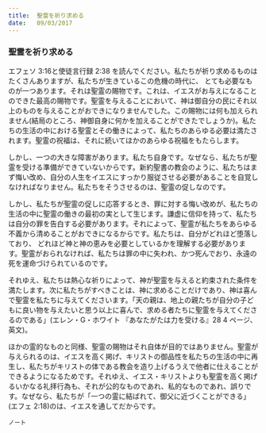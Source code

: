 ```yaml
---
title:  聖霊を祈り求める
date:   09/03/2017
---
```


### 聖霊を祈り求める

 エフェソ 3:16と使徒言行録 2:38 を読んでください。私たちが祈り求めるものはたくさんありますが、私たちが生きているこの危機の時代に、 とても必要なものが一つあります。それは聖霊の賜物です。これは、イエスがお与えになることのできた最高の賜物です。聖霊を与えることにおいて、神は御自分の民にそれ以上のものを与えることがおできになりませんでした。この賜物には何も加えられません(結局のところ、神御自身に何かを加えることができたでしょうか)。私たちの生活の中における聖霊とその働きによって、私たちのあらゆる必要は満たされます。聖霊の祝福は、それに続いてほかのあらゆる祝福をもたらします。

 しかし、一つの大きな障害があります。私たち自身です。なぜなら、私たちが聖霊を受ける準備ができていないからです。新約聖書の教会のように、私たちはまず悔い改め、自分の人生をイエスにすっかり服従させる必要があることを自覚しなければなりません。私たちをそうさせるのは、聖霊の促しなのです。

 しかし、私たちが聖霊の促しに応答するとき、罪に対する悔い改めが、私たちの生活の中に聖霊の働きの最初の実として生じます。謙虚に信仰を持って、私たちは自分の罪を告白する必要があります。それによって、聖霊が私たちをあらゆる不義から清めることがおできになるからです。私たちは、自分がどれほど堕落しており、 どれほど神と神の恵みを必要としているかを理解する必要があります。聖霊がおられなければ、私たちは罪の中に失われ、かつ死んでおり、永遠の死を運命づけられているのです。

 それゆえ、私たちは熱心な祈りによって、神が聖霊を与えると約束された条件を満たします。次に私たちがすべきことは、神に求めることだけであり、神は喜んで聖霊を私たちに与えてくださいます。「天の親は、地上の親たちが自分の子どもに良い物を与えたいと思う以上に喜んで、求める者たちに聖霊を与えてくださるのである」(エレン・G・ホワイト 『あなたがたは力を受ける』28 4 ページ、英文)。

 ほかの霊的なものと同様、聖霊の賜物はそれ自体が目的ではありません。聖霊が与えられるのは、イエスを高く掲げ、キリストの御品性を私たちの生活の中に再生し、私たちがキリストの体である教会を造り上げるうえで他者に仕えることができるようになるためです。それゆえ、イエス・キリストよりも聖霊を高く掲げるいかなる礼拝行為も、それが公的なものであれ、私的なものであれ、誤りです。なぜなら、私たちが「一つの霊に結ばれて、御父に近づくことができる」(エフェ 2:18)のは、イエスを通してだからです。

`ノート`
